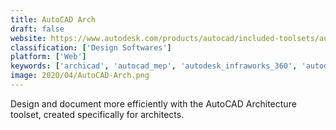 ```yaml
---
title: AutoCAD Arch
draft: false 
website: https://www.autodesk.com/products/autocad/included-toolsets/autocad-architecture
classification: ['Design Softwares']
platform: ['Web']
keywords: ['archicad', 'autocad_mep', 'autodesk_infraworks_360', 'autodesk_3ds_max', 'autodesk_smoke', 'bimobject', 'blender', 'civil_3d', 'civil_designer', 'datacad', 'foyr-neo', 'revit_lt', 'revit_live', 'rhino', 'sketchup', 'sketchup_pro', 'vectorworks', 'vectorworks_designer', 'zbrush']
image: 2020/04/AutoCAD-Arch.png
---
```

Design and document more efficiently with the AutoCAD Architecture toolset, created specifically for architects.
